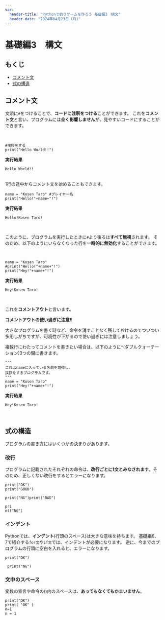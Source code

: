 ```yaml
---
var:
  header-title: "Pythonで釣りゲームを作ろう 基礎編3　構文"
  header-date: "2024年04月23日（月)"
---
```


# 基礎編3　構文 

## もくじ

-  [コメント文](basic03.html#コメント文) 
-  [式の構造](basic03.html#式の構造) 

## コメント文
文頭に`#`をつけることで、**コードに注釈をつける**ことができます。
これを**コメント文**と言い、プログラムには**全く影響しません**が、見やすいコードにすることができます。

</br>

```python{.numberLines}
#挨拶をする
print("Hello World!!")
```

**<i class="fa-solid fa-terminal"></i> 実行結果**

```
Hello World!!
```

</br>
1行の途中からコメント文を始めることもできます。
</br>

```python{.numberLines}
name = "Kosen Taro" #プレイヤー名
print("Hello!"+name+"!")
```

**<i class="fa-solid fa-terminal"></i> 実行結果**

```
Hello!Kosen Taro!
```

</br>

このように、プログラムを実行したときに`#`より後ろは**すべて無視**されます。
そのため、以下のようにいらなくなった行を**一時的に無効化**することができます。

</br>

```python{.numberLines}
name = "Kosen Taro"
#print("Hello!"+name+"!")
print("Hey!"+name+"!")
```

**<i class="fa-solid fa-terminal"></i> 実行結果**

```
Hey!Kosen Taro!
```

</br>

これを**コメントアウト**と言います。

<div class="note type-tips">

**コメントアウトの使い過ぎに注意!!**

大きなプログラムを書く時など、命令を消すことなく残しておけるのでついつい多用しがちですが、可読性が下がるので使い過ぎには注意しましょう。

</div>

複数行にわたってコメントを書きたい場合は、以下のように`"`(ダブルクォーテーション)3つの間に書きます。

```python{.numberLines}
"""
これはnameに入っている名前を取得し、
挨拶をするプログラムです。
"""
name = "Kosen Taro"
print("Hey!"+name+"!")
```

**<i class="fa-solid fa-terminal"></i> 実行結果**

```
Hey!Kosen Taro!
```
<br>

## 式の構造

プログラムの書き方にはいくつかの決まりがあります。

### 改行

プログラムに記載されたそれぞれの命令は、**改行ごとに1文とみなされます**。そのため、正しくない改行をするとエラーになります。

```python{.numberLines caption="⭕良い例"}
print("OK")
print("GOOD")
```
```python{.numberLines caption="❌悪い例1"}
print("NG")print("BAD")
```
```python{.numberLines caption="❌悪い例2"}
pri
nt("NG")
```

### インデント

Pythonでは、**インデント**(行頭のスペース)は大きな意味を持ちます。
基礎編6、7で紹介する`for文`や`if文`では、インデントが必要になります。
逆に、今までのプログラムの行頭に空白を入れると、エラーになります。

```python{.numberLines caption="⭕良い例"}
print("OK")
```
```python{.numberLines caption="❌悪い例"}
 print("NG")
```

### 文中のスペース

変数の宣言や命令の()内のスペースは、**あってもなくてもかまいません**。

```python{.numberLines caption="⭕良い例"}
print("OK")
print( "OK" )
n=1
n = 1
```

